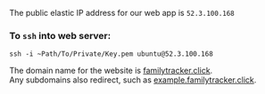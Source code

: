 The public elastic IP address for our web app is `52.3.100.168`
### To `ssh` into web server: 
`ssh -i ~Path/To/Private/Key.pem ubuntu@52.3.100.168`

The domain name for the website is [familytracker.click](http://familytracker.click).  
Any subdomains also redirect, such as [example.familytracker.click](http://example.familytracker.click).

